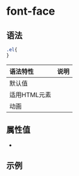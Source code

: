 # font-face

## 语法

```css
.el{
}
```
|语法特性|说明|
| :--- | :--- |
| 默认值||
| 适用HTML元素 | |
| 动画| |
## 属性值
- 
## 示例

